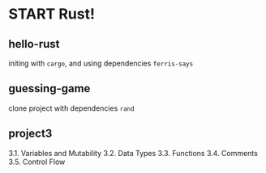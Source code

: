 # START Rust!

## hello-rust

initing with `cargo`, and using dependencies `ferris-says`

## guessing-game

clone project with dependencies `rand`

## project3

3.1. Variables and Mutability
3.2. Data Types
3.3. Functions
3.4. Comments
3.5. Control Flow
